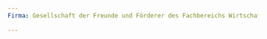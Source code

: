 ```yaml
---
Firma: Gesellschaft der Freunde und Förderer des Fachbereichs Wirtschaftswissenschaften der Universität Osnabrück e. V.

---
```


